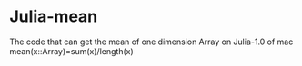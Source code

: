 # Julia-mean
The code that can get the mean of one dimension Array on Julia-1.0 of mac  mean(x::Array)=sum(x)/length(x)
